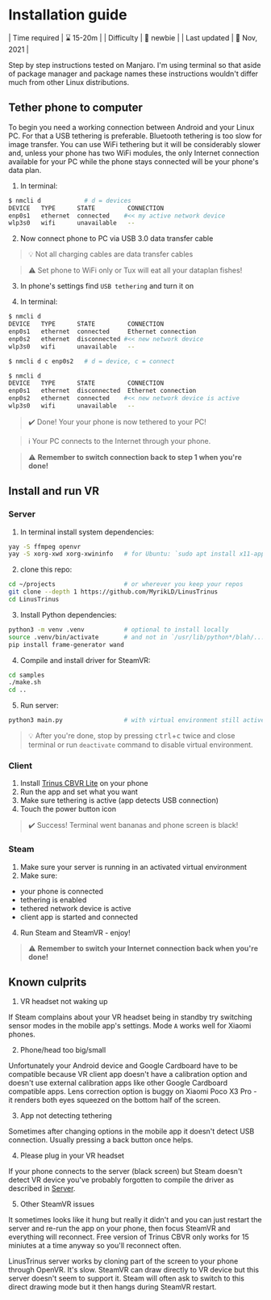 # Installation guide

| Time required | :hourglass: 15-20m |
| Difficulty    | :baby: newbie      |
| Last updated  | :date: Nov, 2021   |

Step by step instructions tested on Manjaro. I'm using terminal so that aside of
package manager and package names these instructions wouldn't differ much from
other Linux distributions.


## Tether phone to computer

To begin you need a working connection between Android and your Linux PC. For
that a USB tethering is preferable. Bluetooth tethering is too slow for image
transfer. You can use WiFi tethering but it will be considerably slower and,
unless your phone has two WiFi modules, the only Internet connection available
for your PC while the phone stays connected will be your phone's data plan.

1. In terminal:
```sh
$ nmcli d            # d = devices
DEVICE   TYPE      STATE         CONNECTION
enp0s1   ethernet  connected    #<< my active network device
wlp3s0   wifi      unavailable   --
```
2. Now connect phone to PC via USB 3.0 data transfer cable

> :bulb: Not all charging cables are data transfer cables

> :warning: Set phone to WiFi only or Tux will eat all your dataplan fishes!

3. In phone's settings find `USB tethering` and turn it on

4. In terminal:
```sh
$ nmcli d
DEVICE   TYPE      STATE         CONNECTION
enp0s1   ethernet  connected     Ethernet connection
enp0s2   ethernet  disconnected #<< new network device
wlp3s0   wifi      unavailable   --

$ nmcli d c enp0s2   # d = device, c = connect

$ nmcli d
DEVICE   TYPE      STATE         CONNECTION
enp0s1   ethernet  disconnected  Ethernet connection
enp0s2   ethernet  connected    #<< new network device is active
wlp3s0   wifi      unavailable   --
```
> :heavy_check_mark: Done! Your your phone is now tethered to your PC!

> :information_source: Your PC connects to the Internet through your phone.

> :warning: **Remember to switch connection back to step 1 when you're done!**


## Install and run VR

### Server

1. In terminal install system dependencies:
```sh
yay -S ffmpeg openvr
yay -S xorg-xwd xorg-xwininfo   # for Ubuntu: `sudo apt install x11-apps`
```

2. clone this repo:
```sh
cd ~/projects                   # or wherever you keep your repos
git clone --depth 1 https://github.com/MyrikLD/LinusTrinus
cd LinusTrinus
```

3. Install Python dependencies:
```sh
python3 -m venv .venv           # optional to install locally
source .venv/bin/activate       # and not in `/usr/lib/python*/blah/...`
pip install frame-generator wand
```

4. Compile and install driver for SteamVR:
```sh
cd samples
./make.sh
cd ..
```

5. Run server:
```sh
python3 main.py                 # with virtual environment still active
```
> :bulb: After you're done, stop by pressing <kbd>ctrl</kbd>+<kbd>c</kbd> twice and close terminal
> or run `deactivate` command to disable virtual environment.

### Client

1. Install [Trinus CBVR Lite](https://play.google.com/store/apps/details?id=com.loxai.trinus.test) on your phone
2. Run the app and set what you want
3. Make sure tethering is active (app detects USB connection)
4. Touch the power button icon

> :heavy_check_mark: Success! Terminal went bananas and phone screen is black!

### Steam

1. Make sure your server is running in an activated virtual environment
2. Make sure:
 - your phone is connected
 - tethering is enabled
 - tethered network device is active
 - client app is started and connected
4. Run Steam and SteamVR - enjoy!

> :warning: **Remember to switch your Internet connection back when you're done!**


## Known culprits

1. VR headset not waking up

If Steam complains about your VR headset being in standby try switching sensor
modes in the mobile app's settings. Mode `A` works well for Xiaomi phones.

2. Phone/head too big/small

Unfortunately your Android device and Google Cardboard have to be compatible
because VR client app doesn't have a calibration option and doesn't use external
calibration apps like other Google Cardboard compatible apps. Lens correction
option is buggy on Xiaomi Poco X3 Pro - it renders both eyes squeezed on the
bottom half of the screen.

3. App not detecting tethering

Sometimes after changing options in the mobile app it doesn't detect USB
connection. Usually pressing a back button once helps.

4. Please plug in your VR headset

If your phone connects to the server (black screen) but Steam doesn't detect VR
device you've probably forgotten to compile the driver as described in [Server](#server).

5. Other SteamVR issues

It sometimes looks like it hung but really it didn't and you can just restart
the server and re-run the app on your phone, then focus SteamVR and everything
will reconnect. Free version of Trinus CBVR only works for 15 miniutes at a time
anyway so you'll reconnect often.

LinusTrinus server works by cloning part of the screen to your phone through
OpenVR. It's slow. SteamVR can draw directly to VR device but this server
doesn't seem to support it. Steam will often ask to switch to this direct
drawing mode but it then hangs during SteamVR restart.
